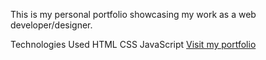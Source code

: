 This is my personal portfolio showcasing my work as a web developer/designer.

Technologies Used
HTML
CSS
JavaScript
[Visit my portfolio](https://ivyadev.github.io/PLPortfolio)
